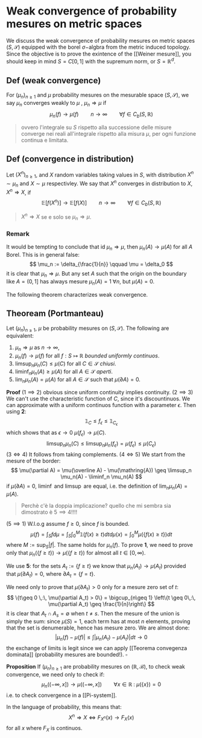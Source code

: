 # Weak convergence of probability mesures on metric spaces

We discuss the weak convergence of probability mesures on metric spaces $(S,\mathcal{S})$ equipped with the borel $\sigma-$algbra from the metric induced topology.
Since the objective is to prove the exintence of the [[Weiner mesure]], you should keep in mind $S=C[0,1]$ with the supremum norm, or $S = \mathbb{R}^d$. 

## Def (weak convergence)

For $(\mu_n)_{n \geq 1}$ and $\mu$ probability mesures on the mesurable space  $(S,\mathcal{S})$, we say $\mu_n$ converges weakly to $\mu$ , $\mu_n \Rightarrow \mu$ if
$$
\mu_n(f)\to \mu(f) \qquad n\to\infty \qquad \forall f \in C_b(S,\mathbb{R})
$$
>ovvero l'integrale su $S$ rispetto alla successione delle misure converge nei reali all'integrale rispetto alla misura $\mu$, per ogni funzione continua e limitata.

## Def (convergence in distribution)
Let $(X^n)_{n\geq 1}$, and $X$ random variables taking values in $S$, with distribution $X^n \sim \mu_n$ and $X \sim \mu$ respectivley. We say that $X^n$ converges in distribution to $X$, $X^n \Rightarrow X$, if
$$
\mathbb{E}[f(X^n)] \to \mathbb{E}[f(X)] \qquad n\to\infty \qquad \forall f \in C_b(S,\mathbb{R})
$$
> $X^n \Rightarrow X$ se e solo se $\mu_n \Rightarrow \mu$.


### Remark
It would be tempting to conclude that id $\mu_n \Rightarrow \mu$, then $\mu_n(A) \to \mu(A)$ for all $A$ Borel. This is in general false:
$$
\mu_n := \delta_{\frac{1}{n}} \qquad \mu = \delta_0
$$
it is clear that $\mu_n \Rightarrow \mu$. But any set $A$ such that the origin on the boundary like $A = (0,1]$ has always mesure $\mu_n(A)=1 \;\forall n$, but $\mu(A)=0$.

The following theorem characterizes weak convergence.
## Theoream (Portmanteau)
Let $(\mu_n)_{n\geq 1}$, $\mu$ be probability mesures on $(S,\mathcal{S})$. The following are equivalent:
1. $\mu_n \Rightarrow \mu$ as $n\to\infty$,
2. $\mu_n(f) \to \mu(f)$ for all $f:S\mapsto \mathbb{R}$ _bounded uniformly continuos_.
3. $\limsup_n \mu_n(C) \leq \mu(C)$ for all $C \in \mathcal{S}$ _chiusi_.
4. $\liminf_n \mu_n(A) \geq \mu(A)$ for all $A \in \mathcal{S}$ _aperti_.
5. $\lim_n \mu_n(A) = \mu(A)$ for all $A \in \mathcal{S}$ such that $\mu(\partial A)=0$.

**Proof**
$(1 \implies 2)$ obvious since uniform continuity implies continuity. 
$(2 \implies 3)$  We can't use the characteristic function of $C$, since it's discountinuos. We can approximate with a uniform continuos function with a parameter $\epsilon$. Then using **2**:
$$
\mathbb{1}_C \leq f_\epsilon \leq \mathbb{1}_{C_\epsilon}
$$
which shows that as $\epsilon \to 0$ $\mu(f_\epsilon) \to \mu(C)$.
$$
\limsup_n \mu_n(C) \leq \limsup_n \mu_n(f_\epsilon) = \mu(f_\epsilon) \leq \mu(C_\epsilon)
$$
$(3 \iff 4)$ It follows from taking complements.
$(4 \iff 5)$ We start from the mesure of the border:
$$
\mu(\partial A) = \mu(\overline A) - \mu(\mathring{A}) \geq \limsup_n \mu_n(A) - \liminf_n \mu_n(A)
$$
if $\mu(\partial A)=0$, $\liminf$ and $\limsup$ are equal, i.e. the definition of $\lim_n \mu_n(A)=\mu(A)$.

> Perchè c'è la doppia implicazione? quello che mi sembra sia dimostrato è $5\implies 4$!!!!

$(5 \implies 1)$ W.l.o.g assume $f \geq 0$, since $f$ is bounded.
$$
\mu(f)= \int_S f d\mu = \int_S \int_0^M \mathbb{1}(f(x) \geq t)dt d\mu(x) = \int_0^M \mu(\{ f(x)\geq t\})dt
$$
where $M:= \sup_S \vert f \vert$. The same holds for $\mu_n(f)$.  To prove **1**, we need to prove only that $\mu_n(\{f \geq t\}) \to \mu(\{f \geq t\})$ for almost all $t \in [0,\infty)$. 

We use **5**: for the sets $A_t := \{f\geq t\}$ we know that $\mu_n(A_t)\to \mu(A_t)$ provided that $\mu(\partial A_t) = 0$, where $\partial A_t = \{f=t\}$.

We need only to prove that $\mu(\partial A_t) >0$ only for a mesure zero set of $t$:
$$
\{t\geq 0 \,:\, \mu(\partial A_t) > 0\} = \bigcup_{n\geq 1} \left\{t \geq 0\,:\, \mu(\partial A_t) \geq \frac{1}{n}\right\}
$$
it is clear that $A_t \cap A_s = \emptyset$ when $t \neq s$. Then the mesure of the union is simply the sum: since $\mu(S)=1$, each term has at most $n$ elements, proving that the set is denumerable, hence has mesure zero. 
We are almost done:
$$
\vert \mu_n(f)-\mu(f)\vert \leq \int \vert \mu_n(A_t)-\mu(A_t)\vert
 dt \to 0$$
the exchange of limits is legit since we can apply [[Teorema convegenza dominata]] (probability mesures are bounded!). $\square$

**Proposition**
If $(\mu_n)_{n\geq 1}$ are probability mesures on $(\mathbb{R}, \mathcal{B})$, to check weak convergence, we need only to check if:
$$
\mu_n((-\infty, x]) \to \mu((-\infty, x]) \qquad \forall x \in \mathbb{R} \;:\; \mu(\{x\})=0
$$
i.e. to check convergence in a [[Pi-system]]. 

In the language of probability, this means that:
$$
X^n \Rightarrow X \iff F_{X^n}(x)\to F_X(x)
$$
for all $x$ where $F_X$ is continuos.





